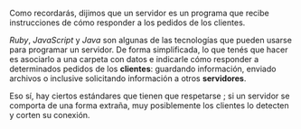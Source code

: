 Como recordarás, dijimos que un servidor es un programa que recibe instrucciones de cómo responder a los pedidos de los clientes.

_Ruby_, _JavaScript_ y _Java_ son algunas de las tecnologías que pueden usarse para programar un servidor. De forma simplificada, lo que tenés que hacer es asociarlo a una carpeta con datos e indicarle cómo responder a determinados pedidos de los **clientes**: guardando información, enviado archivos o inclusive solicitando información a otros **servidores**.

Eso sí, hay ciertos estándares que tienen que respetarse ; si un servidor se comporta de una forma extraña, muy posiblemente los clientes lo detecten y corten su conexión.

